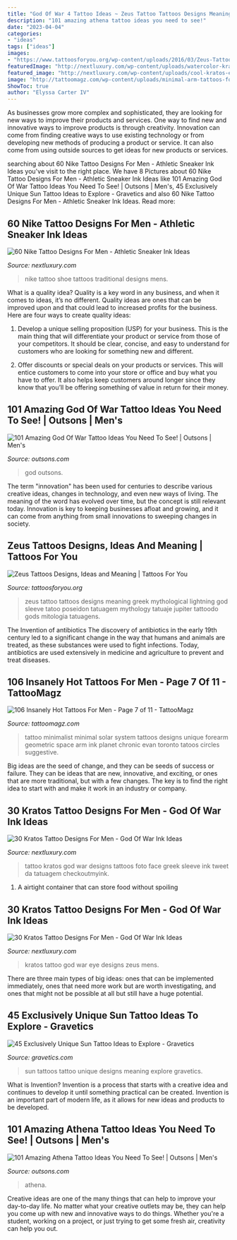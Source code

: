 ```yaml
---
title: "God Of War 4 Tattoo Ideas ~ Zeus Tattoo Tattoos Designs Meaning Greek Mythological Lightning God Sleeve Tatoo Poseidon Tatuagem Mythology Tatuaje Jupiter Tattoodo Gods Mitologia Tatuagens"
description: "101 amazing athena tattoo ideas you need to see!"
date: "2023-04-04"
categories:
- "ideas"
tags: ["ideas"]
images:
- "https://www.tattoosforyou.org/wp-content/uploads/2016/03/Zeus-Tattoo.jpg"
featuredImage: "http://nextluxury.com/wp-content/uploads/watercolor-kratos-male-arm-tattoo.jpg"
featured_image: "http://nextluxury.com/wp-content/uploads/cool-kratos-eye-mens-leg-tattoo.jpg"
image: "http://tattoomagz.com/wp-content/uploads/minimal-arm-tattoos-for-men.jpg"
ShowToc: true
author: "Elyssa Carter IV"
---
```



As businesses grow more complex and sophisticated, they are looking for new ways to improve their products and services. One way to find new and innovative ways to improve products is through creativity. Innovation can come from finding creative ways to use existing technology or from developing new methods of producing a product or service. It can also come from using outside sources to get ideas for new products or services.

	

		
searching about 60 Nike Tattoo Designs For Men - Athletic Sneaker Ink Ideas you've visit to the right place. We have 8 Pictures about 60 Nike Tattoo Designs For Men - Athletic Sneaker Ink Ideas like 101 Amazing God Of War Tattoo Ideas You Need To See! | Outsons | Men&#039;s, 45 Exclusively Unique Sun Tattoo Ideas to Explore - Gravetics and also 60 Nike Tattoo Designs For Men - Athletic Sneaker Ink Ideas. Read more:
		
    
## 60 Nike Tattoo Designs For Men - Athletic Sneaker Ink Ideas

<img loading=lazy src="http://nextluxury.com/wp-content/uploads/mens-black-and-grey-traditional-rib-cage-side-nike-shoe-tattoos.jpg" onerror="this.onerror=null;this.src='https://tse3.mm.bing.net/th?id=OIP.VummxEeHJLDrbYrnQxAncgHaHa&amp;pid=15.1';" alt="60 Nike Tattoo Designs For Men - Athletic Sneaker Ink Ideas">

_Source: nextluxury.com_

>nike tattoo shoe tattoos traditional designs mens. 

	

What is a quality idea?
Quality is a key word in any business, and when it comes to ideas, it’s no different. Quality ideas are ones that can be improved upon and that could lead to increased profits for the business. Here are four ways to create quality ideas:
1. Develop a unique selling proposition (USP) for your business. This is the main thing that will differentiate your product or service from those of your competitors. It should be clear, concise, and easy to understand for customers who are looking for something new and different.

2. Offer discounts or special deals on your products or services. This will entice customers to come into your store or office and buy what you have to offer. It also helps keep customers around longer since they know that you’ll be offering something of value in return for their money.


    
## 101 Amazing God Of War Tattoo Ideas You Need To See! | Outsons | Men&#039;s

<img loading=lazy src="https://outsons.com/wp-content/uploads/2021/04/2020-11-02-09.02.54-2433190853877828303_godofwartattoo-1024x1024.jpg" onerror="this.onerror=null;this.src='https://tse1.mm.bing.net/th?id=OIP.Hq8YKYdntBLBiRl3SVcxAQHaHa&amp;pid=15.1';" alt="101 Amazing God Of War Tattoo Ideas You Need To See! | Outsons | Men&#039;s">

_Source: outsons.com_

>god outsons. 

	

The term "innovation" has been used for centuries to describe various creative ideas, changes in technology, and even new ways of living. The meaning of the word has evolved over time, but the concept is still relevant today. Innovation is key to keeping businesses afloat and growing, and it can come from anything from small innovations to sweeping changes in society.

    
## Zeus Tattoos Designs, Ideas And Meaning | Tattoos For You

<img loading=lazy src="https://www.tattoosforyou.org/wp-content/uploads/2016/03/Zeus-Tattoo.jpg" onerror="this.onerror=null;this.src='https://tse3.mm.bing.net/th?id=OIP.iyxuOEsTNCljBe_wH-hVJQAAAA&amp;pid=15.1';" alt="Zeus Tattoos Designs, Ideas and Meaning | Tattoos For You">

_Source: tattoosforyou.org_

>zeus tattoo tattoos designs meaning greek mythological lightning god sleeve tatoo poseidon tatuagem mythology tatuaje jupiter tattoodo gods mitologia tatuagens. 

	

The Invention of antibiotics
The discovery of antibiotics in the early 19th century led to a significant change in the way that humans and animals are treated, as these substances were used to fight infections. Today, antibiotics are used extensively in medicine and agriculture to prevent and treat diseases.

    
## 106 Insanely Hot Tattoos For Men - Page 7 Of 11 - TattooMagz

<img loading=lazy src="http://tattoomagz.com/wp-content/uploads/minimal-arm-tattoos-for-men.jpg" onerror="this.onerror=null;this.src='https://tse1.mm.bing.net/th?id=OIP.0VebkLx3IzMKoxSu-dLXAAHaJ4&amp;pid=15.1';" alt="106 Insanely Hot Tattoos For Men - Page 7 of 11 - TattooMagz">

_Source: tattoomagz.com_

>tattoo minimalist minimal solar system tattoos designs unique forearm geometric space arm ink planet chronic evan toronto tatoos circles suggestive. 

	

Big ideas are the seed of change, and they can be seeds of success or failure. They can be ideas that are new, innovative, and exciting, or ones that are more traditional, but with a few changes. The key is to find the right idea to start with and make it work in an industry or company.

    
## 30 Kratos Tattoo Designs For Men - God Of War Ink Ideas

<img loading=lazy src="http://nextluxury.com/wp-content/uploads/watercolor-kratos-male-arm-tattoo.jpg" onerror="this.onerror=null;this.src='https://tse4.mm.bing.net/th?id=OIP.HVVUNd2l5OP28pBpmFDi9wAAAA&amp;pid=15.1';" alt="30 Kratos Tattoo Designs For Men - God Of War Ink Ideas">

_Source: nextluxury.com_

>tattoo kratos god war designs tattoos foto face greek sleeve ink tweet da tatuagem checkoutmyink. 

	

1. A airtight container that can store food without spoiling 

    
## 30 Kratos Tattoo Designs For Men - God Of War Ink Ideas

<img loading=lazy src="http://nextluxury.com/wp-content/uploads/cool-kratos-eye-mens-leg-tattoo.jpg" onerror="this.onerror=null;this.src='https://tse1.mm.bing.net/th?id=OIP.iSpeoRa9G6cegT2b2ceP9gHaHa&amp;pid=15.1';" alt="30 Kratos Tattoo Designs For Men - God Of War Ink Ideas">

_Source: nextluxury.com_

>kratos tattoo god war eye designs zeus mens. 

	

There are three main types of big ideas: ones that can be implemented immediately, ones that need more work but are worth investigating, and ones that might not be possible at all but still have a huge potential.

    
## 45 Exclusively Unique Sun Tattoo Ideas To Explore - Gravetics

<img loading=lazy src="http://www.gravetics.com/wp-content/uploads/2017/05/minimaltattoo-smalltattoo-handpoked-suntattoo-handpokers.jpg" onerror="this.onerror=null;this.src='https://tse2.mm.bing.net/th?id=OIP.lrsOAcqeY9XXjwGOo5rs-AHaHa&amp;pid=15.1';" alt="45 Exclusively Unique Sun Tattoo Ideas to Explore - Gravetics">

_Source: gravetics.com_

>sun tattoos tattoo unique designs meaning explore gravetics. 

	

What is Invention?
Invention is a process that starts with a creative idea and continues to develop it until something practical can be created. Invention is an important part of modern life, as it allows for new ideas and products to be developed.

    
## 101 Amazing Athena Tattoo Ideas You Need To See! | Outsons | Men&#039;s

<img loading=lazy src="https://outsons.com/wp-content/uploads/2021/02/2020-12-01-21.18.00-2454579331727773965_athenatattoo-819x1024.jpg" onerror="this.onerror=null;this.src='https://tse4.mm.bing.net/th?id=OIP.1qreiWzKHRfAgLXBFg-ftgHaJQ&amp;pid=15.1';" alt="101 Amazing Athena Tattoo Ideas You Need To See! | Outsons | Men&#039;s">

_Source: outsons.com_

>athena. 

	

Creative ideas are one of the many things that can help to improve your day-to-day life. No matter what your creative outlets may be, they can help you come up with new and innovative ways to do things. Whether you're a student, working on a project, or just trying to get some fresh air, creativity can help you out.

